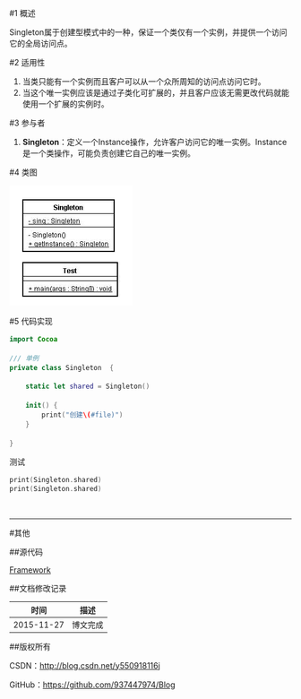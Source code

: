 #1 概述

Singleton属于创建型模式中的一种，保证一个类仅有一个实例，并提供一个访问它的全局访问点。

#2 适用性

1. 当类只能有一个实例而且客户可以从一个众所周知的访问点访问它时。
2. 当这个唯一实例应该是通过子类化可扩展的，并且客户应该无需更改代码就能使用一个扩展的实例时。

#3 参与者

1. **Singleton**：定义一个Instance操作，允许客户访问它的唯一实例。Instance是一个类操作，可能负责创建它自己的唯一实例。

#4 类图

![DDl-1](https://raw.githubusercontent.com/937447974/Blog/master/Resources/2015112705.png)

#5 代码实现

```swift
import Cocoa

/// 单例
private class Singleton  {
    
    static let shared = Singleton()
    
    init() {
        print("创建\(#file)")
    }
    
}
```

测试

```swift
print(Singleton.shared)
print(Singleton.shared)
```

&#160;

----------

#其他

##源代码

[Framework](https://github.com/937447974/Framework)

##文档修改记录

| 时间 | 描述 |
| ---- | ---- |
| 2015-11-27 | 博文完成 |

##版权所有

CSDN：http://blog.csdn.net/y550918116j

GitHub：https://github.com/937447974/Blog